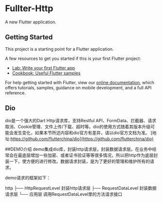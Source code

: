 # Fullter-Http

A new Flutter application.

## Getting Started

This project is a starting point for a Flutter application.

A few resources to get you started if this is your first Flutter project:

- [Lab: Write your first Flutter app](https://flutter.dev/docs/get-started/codelab)
- [Cookbook: Useful Flutter samples](https://flutter.dev/docs/cookbook)

For help getting started with Flutter, view our
[online documentation](https://flutter.dev/docs), which offers tutorials,
samples, guidance on mobile development, and a full API reference.

## Dio
dio是一个强大的Dart Http请求库，支持Restful API、FormData、拦截器、请求取消、Cookie管理、文件上传/下载、超时等。dio的使用方式随着其版本升级可能会发生变化，如果本节所述内容和dio官方有差异，请以dio官方文档为准。
[地址:https://github.com/flutterchina/dio](https://github.com/flutterchina/dio)

##DEMO介绍
demo集成dio库，封装http请求层，封装数据请求层。在业务中经常会在最底层增加一些加密、或者证书验证等等很多情况，所以把http作为底层封装一下，使方便的进行修改。数据请求封装，是为了更好的管理和维护所有的请求。

demo请求的框架如下：

http
├── HttpRequestLevel    封装http请求层
├── RequestDataLevel    封装数据请求层
└── 应用层     调用RequestDataLevel里的方法请求接口


